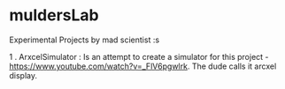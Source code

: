 # muldersLab
Experimental Projects by mad scientist :s

1 . ArxcelSimulator : Is an attempt to create a simulator for this project - https://www.youtube.com/watch?v=_FlV6pgwlrk. The dude calls it arcxel display.
